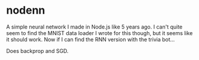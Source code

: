 # nodenn
A simple neural network I made in Node.js like 5 years ago. I can't quite seem to find the MNIST data loader I wrote for this though, but it seems like it should work. Now if I can find the RNN version with the trivia bot...

Does backprop and SGD.
